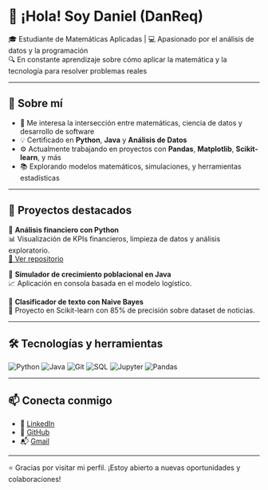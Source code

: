# 👋 ¡Hola! Soy Daniel (DanReq)

🎓 Estudiante de Matemáticas Aplicadas | 💻 Apasionado por el análisis de datos y la programación  
🔍 En constante aprendizaje sobre cómo aplicar la matemática y la tecnología para resolver problemas reales

---

## 🧠 Sobre mí

- 🎯 Me interesa la intersección entre matemáticas, ciencia de datos y desarrollo de software  
- 💡 Certificado en **Python**, **Java** y **Análisis de Datos**  
- ⚙️ Actualmente trabajando en proyectos con **Pandas**, **Matplotlib**, **Scikit-learn**, y más  
- 📚 Explorando modelos matemáticos, simulaciones, y herramientas estadísticas

---

## 💼 Proyectos destacados

🔹 **Análisis financiero con Python**  
📊 Visualización de KPIs financieros, limpieza de datos y análisis exploratorio.  
[🔗 Ver repositorio](#) <!-- Cambia este enlace cuando lo tengas -->

🔹 **Simulador de crecimiento poblacional en Java**  
📈 Aplicación en consola basada en el modelo logístico.  

🔹 **Clasificador de texto con Naive Bayes**  
🧠 Proyecto en Scikit-learn con 85% de precisión sobre dataset de noticias.

---

## 🛠️ Tecnologías y herramientas

![Python](https://img.shields.io/badge/Python-3776AB?style=flat&logo=python&logoColor=white)
![Java](https://img.shields.io/badge/Java-ED8B00?style=flat&logo=java&logoColor=white)
![Git](https://img.shields.io/badge/Git-F05032?style=flat&logo=git&logoColor=white)
![SQL](https://img.shields.io/badge/SQL-336791?style=flat&logo=postgresql&logoColor=white)
![Jupyter](https://img.shields.io/badge/Jupyter-F37626?style=flat&logo=jupyter&logoColor=white)
![Pandas](https://img.shields.io/badge/Pandas-150458?style=flat&logo=pandas&logoColor=white)

---

## 📫 Conecta conmigo

- 💼 [LinkedIn](https://www.linkedin.com/in/danrq-mathdev)
- 🧠 [GitHub](https://github.com/DanReq)
- 📬 [Gmail](danreq94@gmail.com)

---

⭐ Gracias por visitar mi perfil. ¡Estoy abierto a nuevas oportunidades y colaboraciones!
